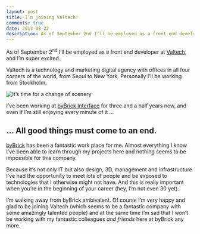 ```yaml
---
layout: post
title: I’m joining Valtech!
comments: true
date: 2013-08-22
description: As of September 2nd I’ll be employed as a front end developer at Valtech.
---
```


As of September 2<sup>nd</sup> I’ll be employed as a front end developer at [Valtech](http://www.valtech.se), and I’m super excited.

Valtech is a technology and marketing digital agency with offices in all four corners of the world, from Seoul to New York. Personally I’ll be working from Stockholm.

![It’s time for a change of scenery](/img//valtech.jpg)

I’ve been working at [byBrick Interface](http://www.bybrick.se/en/our-business-areas/interface) for three and a half years now, and even if I’m still enjoying every minute of it …

## … All good things must come to an end.

[byBrick](http://bybrick.com) has been a fantastic work place for me. Almost everything I know I’ve been able to learn through my projects here and nothing seems to be impossible for this company.

Because it’s not only IT but also design, 3D, management and infrastructure I’ve had the opportunity to meet lots of people and be exposed to technologies that I otherwise might not have. And this is really important when you’re in the beginning of your career (hey, I’m not even 30 yet).

I’m walking away from byBrick ambivalent. Of course I’m very happy and glad to be joining Valtech (which seems to be a fantastic company with some amazingly talented people) and at the same time I’m sad that I won’t be working with my fantastic colleagues *and friends* here at byBrick any more.

